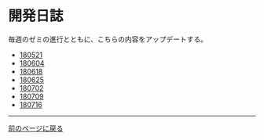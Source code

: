 # 開発日誌

毎週のゼミの進行とともに、こちらの内容をアップデートする。

* [180521][]
* [180604][]
* [180618][]
* [180625][]
* [180702][]
* [180709][]
* [180716][]

***

[前のページに戻る][]

[180521]: /blog/180521 "180521"
[180604]: /blog/180604 "180604"
[180618]: /blog/180618 "180618"
[180625]: /blog/180625 "180625"
[180702]: /blog/180702 "180702"
[180709]: /blog/180709 "180709"
[180716]: /blog/180716 "180716"
[前のページに戻る]: / "ホームページ"

